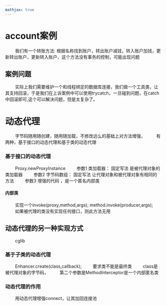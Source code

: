 ```yaml
---
mathjax: true
---
```


# account案例
&emsp;&emsp; 我们有一个转账方法: 根据名称找到账户，转出账户减钱，转入账户加钱，更新转出账户，更新转入账户，这个方法没有事务的控制，可能出现问题
## 案例问题
&emsp;&emsp; 实际上我们需要维护一个和线程绑定的数据库连接，我们做一个工具类，让其支持回滚，于是我们在上诉案例中可以使用trycatch，一旦碰到问题，在catch中回滚即可,这个可以解决问题，但是太复杂了。
<!-- more -->
# 动态代理
&emsp;&emsp; 字节码随用随创建，随用随加载，不修改远么的基础上对方法增强，
&emsp;&emsp; 有两种，基于接口的动态代理和基于类的动态代理
### 基于接口的动态代理
&emsp;&emsp; Proxy.newProxyInstance
&emsp;&emsp; 参数1 类加载器： 固定写法 是被代理对象的类加载器
&emsp;&emsp; 参数2 字节码数组： 固定写法 让代理对象和被代理对象有相同的方法
&emsp;&emsp; 参数3 增强的代码 ，是一个匿名内部类
#### 内部类
&emsp;&emsp; 实现一个invoke(proxy,method,args); method.invoke(producer,args);
&emsp;&emsp; 如果被代理的类没有实现任何接口，则此方法无用
## 动态代理的另一种实现方式
&emsp;&emsp; cglib
### 基于子类的动态代理
&emsp;&emsp; Enhancer.create(class,callback);
&emsp;&emsp; 要求类不能是最终类
&emsp;&emsp; class是被代理对象的字节码，
&emsp;&emsp; 第二个参数是MethodInterceptor是一个内部匿名类
### 动态代理的作用
&emsp;&emsp; 用动态代理增强connect，让其加回连接池
